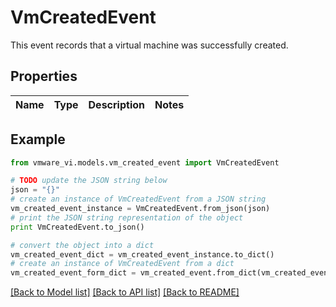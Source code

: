 # VmCreatedEvent

This event records that a virtual machine was successfully created. 

## Properties
Name | Type | Description | Notes
------------ | ------------- | ------------- | -------------

## Example

```python
from vmware_vi.models.vm_created_event import VmCreatedEvent

# TODO update the JSON string below
json = "{}"
# create an instance of VmCreatedEvent from a JSON string
vm_created_event_instance = VmCreatedEvent.from_json(json)
# print the JSON string representation of the object
print VmCreatedEvent.to_json()

# convert the object into a dict
vm_created_event_dict = vm_created_event_instance.to_dict()
# create an instance of VmCreatedEvent from a dict
vm_created_event_form_dict = vm_created_event.from_dict(vm_created_event_dict)
```
[[Back to Model list]](../README.md#documentation-for-models) [[Back to API list]](../README.md#documentation-for-api-endpoints) [[Back to README]](../README.md)


